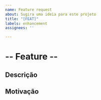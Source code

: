 ```yaml
---
name: Feature request
about: Sugira uma ideia para este projeto
title: "[FEAT]"
labels: enhancement
assignees: ''

---
```


# -- Feature --

## Descrição
<!--- Conte-nos qual é o recurso proposto -->

## Motivação
<!--- Conte-nos porque o recurso proposto -->

